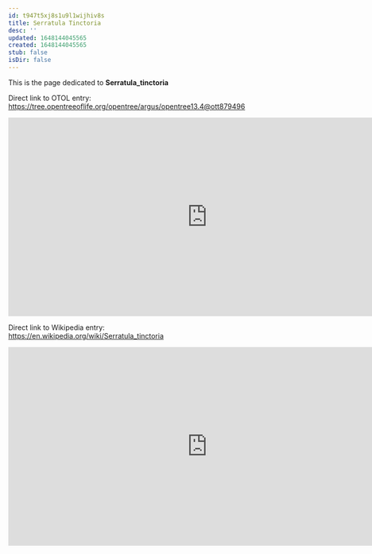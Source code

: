 ```yaml
---
id: t947t5xj8s1u9l1wijhiv8s
title: Serratula Tinctoria
desc: ''
updated: 1648144045565
created: 1648144045565
stub: false
isDir: false
---
```

This is the page dedicated to **Serratula_tinctoria**


Direct link to OTOL entry: https://tree.opentreeoflife.org/opentree/argus/opentree13.4@ott879496



<html>
    <body>
    <iframe src="https://tree.opentreeoflife.org/opentree/argus/opentree13.4@ott879496"
    width="800" height="400" frameborder="0" allowfullscreen> </iframe>
    </body>
</html>
    


Direct link to Wikipedia entry: https://en.wikipedia.org/wiki/Serratula_tinctoria



<html>
    <body>
    <iframe src="https://en.wikipedia.org/wiki/Serratula_tinctoria"
    width="800" height="400" frameborder="0" allowfullscreen> </iframe>
    </body>
</html>
    
